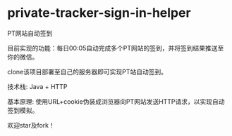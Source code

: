 # private-tracker-sign-in-helper
PT网站自动签到

目前实现的功能：每日00:05自动完成多个PT网站的签到，并将签到结果推送至你的微信。
  
clone该项目部署至自己的服务器即可实现PT站自动签到。  
  
技术栈: Java + HTTP  
  
基本原理: 使用URL+cookie伪装成浏览器向PT网站发送HTTP请求，以实现自动签到模拟。
  
欢迎star及fork！
